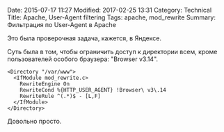 Date: 2015-07-17 11:27
Modified: 2017-02-25 13:31
Category: Technical
Title: Apache, User-Agent filtering
Tags: apache, mod_rewrite
Summary: Фильтрация по User-Agent в Apache

Это была проверочная задача, кажется, в Яндексе.

Суть была в том, чтобы ограничить доступ к директории всем, кроме пользователей особого браузера: "Browser v3.14".

```
<Directory "/var/www">
  <IfModule mod_rewrite.c>
    RewriteEngine On
    RewriteCond %{HTTP_USER_AGENT} !Browser\ v3\.14
    RewriteRule ^(.*)$ - [L,F]
  </IfModule>
</Directory>
```

Довольно просто.

